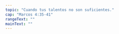 ```yaml
---
topic: "Cuando tus talentos no son suficientes."
cap: "Marcos 4:35-41"
rangeText: ""
mainText: ""
---
```

